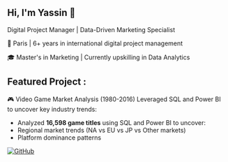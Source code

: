 ## Hi, I'm Yassin 👋

Digital Project Manager | Data-Driven Marketing Specialist

📍 Paris | 6+ years in international digital project management

🎓 Master's in Marketing | Currently upskilling in Data Analytics

## Featured Project :

🎮 Video Game Market Analysis (1980-2016)
Leveraged SQL and Power BI to uncover key industry trends: 
- Analyzed **16,598 game titles** using SQL and Power BI to uncover:
- Regional market trends (NA vs EU vs JP vs Other markets)
- Platform dominance patterns
  
[![GitHub](https://img.shields.io/badge/View_on_GitHub-181717?style=for-the-badge&logo=github&logoColor=white)](https://github.com/YassinAnalytics/video-games-sales-analysis)
<!--
**YassinAnalytics/YassinAnalytics** is a ✨ _special_ ✨ repository because its `README.md` (this file) appears on your GitHub profile.

Here are some ideas to get you started:

- 🔭 I’m currently working on ...
- 🌱 I’m currently learning ...
- 👯 I’m looking to collaborate on ...
- 🤔 I’m looking for help with ...
- 💬 Ask me about ...
- 📫 How to reach me: ...
- 😄 Pronouns: ...
- ⚡ Fun fact: ...
-->
